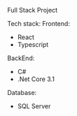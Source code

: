 Full Stack Project

Tech stack:
Frontend:
- React
- Typescript

BackEnd:
- C#
- .Net Core 3.1

Database:
- SQL Server